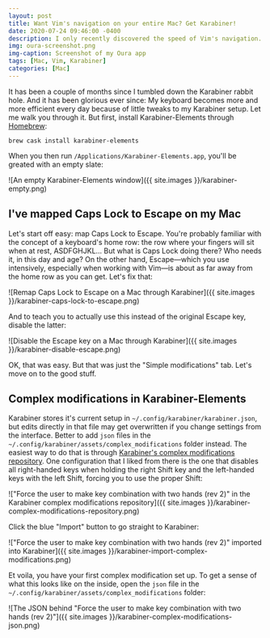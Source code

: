```yaml
---
layout: post
title: Want Vim's navigation on your entire Mac? Get Karabiner!
date: 2020-07-24 09:46:00 -0400
description: I only recently discovered the speed of Vim's navigation. And now I use it everywhere.
img: oura-screenshot.png
img-caption: Screenshot of my Oura app
tags: [Mac, Vim, Karabiner]
categories: [Mac]
---
```

It has been a couple of months since I tumbled down the Karabiner rabbit hole. And it has been glorious ever since: My keyboard becomes more and more efficient every day because of little tweaks to my Karabiner setup. Let me walk you through it. But first, install Karabiner-Elements through [Homebrew](https://brew.sh/):

```shell
brew cask install karabiner-elements
```

When you then run `/Applications/Karabiner-Elements.app`, you'll be greated with an empty slate:

![An empty Karabiner-Elements window]({{ site.images }}/karabiner-empty.png)

## I've mapped Caps Lock to Escape on my Mac

Let's start off easy: map Caps Lock to Escape. You're probably familiar with the concept of a keyboard's home row: the row where your fingers will sit when at rest, ASDFGHJKL... But what is Caps Lock doing there? Who needs it, in this day and age? On the other hand, Escape—which you use intensively, especially when working with Vim—is about as far away from the home row as you can get. Let's fix that:

![Remap Caps Lock to Escape on a Mac through Karabiner]({{ site.images }}/karabiner-caps-lock-to-escape.png)

And to teach you to actually use this instead of the original Escape key, disable the latter:

![Disable the Escape key on a Mac through Karabiner]({{ site.images }}/karabiner-disable-escape.png)

OK, that was easy. But that was just the "Simple modifications" tab. Let's move on to the good stuff.

## Complex modifications in Karabiner-Elements

Karabiner stores it's current setup in `~/.config/karabiner/karabiner.json`, but edits directly in that file may get overwritten if you change settings from the interface. Better to add `json` files in the `~/.config/karabiner/assets/complex_modifications` folder instead. The easiest way to do that is through [Karabiner's complex modifications repository](https://ke-complex-modifications.pqrs.org/). One configuration that I liked from there is the one that disables all right-handed keys when holding the right Shift key and the left-handed keys with the left Shift, forcing you to use the proper Shift:

!["Force the user to make key combination with two hands (rev 2)" in the Karabiner complex modifications repository]({{ site.images }}/karabiner-complex-modifications-repository.png)

Click the blue "Import" button to go straight to Karabiner:

!["Force the user to make key combination with two hands (rev 2)" imported into Karabiner]({{ site.images }}/karabiner-import-complex-modifications.png)

Et voila, you have your first complex modification set up. To get a sense of what this looks like on the inside, open the `json` file in the `~/.config/karabiner/assets/complex_modifications` folder:

![The JSON behind "Force the user to make key combination with two hands (rev 2)"]({{ site.images }}/karabiner-complex-modifications-json.png)
